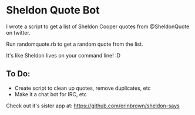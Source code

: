 
Sheldon Quote Bot
=================

I wrote a script to get a list of Sheldon Cooper quotes from @SheldonQuote on twitter.

Run randomquote.rb to get a random quote from the list.

It's like Sheldon lives on your command line! :D


To Do:
------
* Create script to clean up quotes, remove duplicates, etc
* Make it a chat bot for IRC, etc


Check out it's sister app at:
https://github.com/erinbrown/sheldon-says

